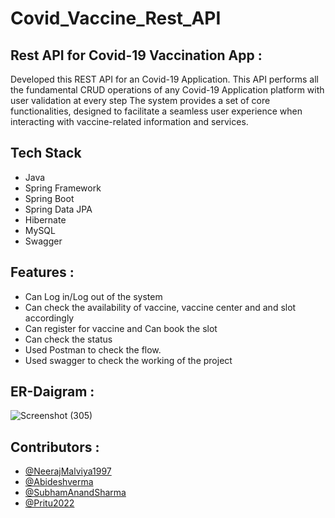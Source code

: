 # Covid_Vaccine_Rest_API

## Rest API for Covid-19 Vaccination App :
Developed this REST API for an Covid-19 Application. This API performs all the fundamental CRUD operations of any Covid-19 Application platform with user validation at every step The system provides a set of core functionalities, designed to facilitate a seamless user experience when interacting with vaccine-related information and services.
   
## Tech Stack
* Java
* Spring Framework
* Spring Boot
* Spring Data JPA
* Hibernate
* MySQL
* Swagger

## Features :
* Can Log in/Log out of the system
* Can check the availability of vaccine, vaccine center and and slot accordingly
* Can register for vaccine and Can book the slot
* Can check the status
* Used Postman to check the flow.
* Used swagger to check the working of the project

## ER-Daigram :
![Screenshot (305)](https://user-images.githubusercontent.com/101568121/193348231-2532b8a9-4cac-405f-95f1-d652e11eab12.png)

## Contributors :
* [@NeerajMalviya1997](https://github.com/NeerajMalviya1997)
* [@Abideshverma](https://github.com/Abideshverma)
* [@SubhamAnandSharma](https://github.com/SubhamAnandSharma)
* [@Pritu2022](https://github.com/Pritu2022)






